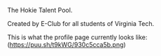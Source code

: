The Hokie Talent Pool. 

Created by E-Club for all students of Virginia Tech. 

This is what the profile page currently looks like:
(https://puu.sh/t9kWG/930c5cca5b.png)
